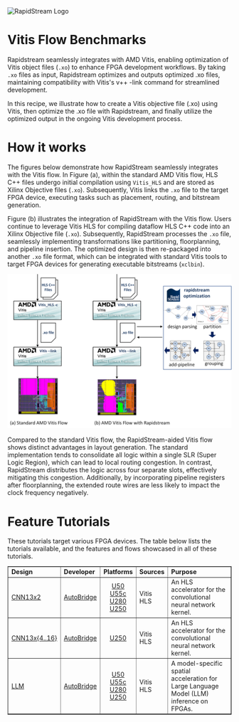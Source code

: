<!--
Copyright (c) 2024 RapidStream Design Automation, Inc. and contributors.  All rights reserved.
The contributor(s) of this file has/have agreed to the RapidStream Contributor License Agreement.
-->

<img src="https://imagedelivery.net/AU8IzMTGgpVmEBfwPILIgw/1b565657-df33-41f9-f29e-0d539743e700/128" width="64px" alt="RapidStream Logo" />

# Vitis Flow Benchmarks



Rapidstream seamlessly integrates with AMD Vitis, enabling optimization of Vitis object files (`.xo`) to enhance FPGA development workflows. By taking `.xo` files as input, Rapidstream optimizes and outputs optimized .xo files, maintaining compatibility with Vitis's v++ -link command for streamlined development.

In this recipe, we illustrate how to create a Vitis objective file (.xo) using Vitis, then optimize the .xo file with Rapidstream, and finally utilize the optimized output in the ongoing Vitis development process.

# How it works


The figures below demonstrate how RapidStream seamlessly integrates with the Vitis flow. In Figure (a), within the standard AMD Vitis flow, HLS C++ files undergo initial compilation using `Vitis_HLS` and are stored as Xilinx Objective files (`.xo`). Subsequently, Vitis links the `.xo` file to the target FPGA device, executing tasks such as placement, routing, and bitstream generation.


Figure (b) illustrates the integration of RapidStream with the Vitis flow. Users continue to leverage Vitis HLS for compiling dataflow HLS C++ code into an Xilinx Objective file (`.xo`). Subsequently, RapidStream processes the `.xo` file, seamlessly implementing transformations like partitioning, floorplanning, and pipeline insertion. The optimized design is then re-packaged into another `.xo` file format, which can be integrated with standard Vitis tools to target FPGA devices for generating executable bitstreams (`xclbin`).


<img src="../../getting_started/img/vitis_rapidstream_flow.png" width="1024px" alt="RapidStream Logo" />

Compared to the standard Vitis flow, the RapidStream-aided Vitis flow shows distinct advantages in layout generation. The standard implementation tends to consolidate all logic within a single SLR (Super Logic Region), which can lead to local routing congestion. In contrast, RapidStream distributes the logic across four separate slots, effectively mitigating this congestion. Additionally, by incorporating pipeline registers after floorplanning, the extended route wires are less likely to impact the clock frequency negatively.


# Feature Tutorials

These tutorials target various FPGA devices. The table below lists the tutorials available, and the features and flows showcased in all of these tutorials.



<table border="1" width="100%">
    <tbody>
        <tr>
            <td ><strong>Design</strong></td>
            <td><strong>Developer</strong></td>
            <td><strong>Platforms</strong></td>
            <td><strong>Sources</strong></td>
            <td><strong>Purpose</strong></td>
        </tr>
        <tr>
            <td><a href="cnn13x2">CNN13x2</a></td>
            <td><a href="https://github.com/UCLA-VAST/AutoBridge">AutoBridge</a></td>
            <td align="center"> <a href="https://www.xilinx.com/products/boards-and-kits/alveo/u50.html"> U50 </a><br>
                <a href="https://www.xilinx.com/products/boards-and-kits/alveo/u55c.html"> U55c </a><br>
                <a href="https://www.xilinx.com/products/boards-and-kits/alveo/u280.html"> U280 </a><br>
                <a href="https://www.xilinx.com/products/boards-and-kits/alveo/u250.html"> U250 </a></td>
            <td>Vitis HLS</td>
            <td>An HLS accelerator for the convolutional neural network kernel.</td>
        </tr>
        <tr>
            <td><a href="cnn13x4_16">CNN13x{4..16}</a></td>
            <td><a href="https://github.com/UCLA-VAST/AutoBridge">AutoBridge</a></td>
            <td align="center">
            <a href="https://www.xilinx.com/products/boards-and-kits/alveo/u250.html"> U250 </a></td>
            <td>Vitis HLS</td>
            <td>An HLS accelerator for the convolutional neural network kernel.</td>
        </tr>
        <tr>
            <td><a href="LLM">LLM</a></td>
            <td><a href="https://github.com/UCLA-VAST/AutoBridge">AutoBridge</a></td>
            <td align="center"> <a href="https://www.xilinx.com/products/boards-and-kits/alveo/u50.html"> U50 </a><br>
                <a href="https://www.xilinx.com/products/boards-and-kits/alveo/u55c.html"> U55c </a><br>
                <a href="https://www.xilinx.com/products/boards-and-kits/alveo/u280.html"> U280 </a><br>
                <a href="https://www.xilinx.com/products/boards-and-kits/alveo/u250.html"> U250 </a>
            </td>
            <td>Vitis HLS</td>
            <td>A model-specific spatial acceleration for Large Language Model (LLM) inference on FPGAs.</td>
        </tr>
    </tbody>
</table>
